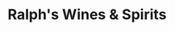 ---
title: "Ralph's Wines & Spirits"
url: /muntinlupa/ralphs-wines-und-spirits/
shop: Spirituosen
---